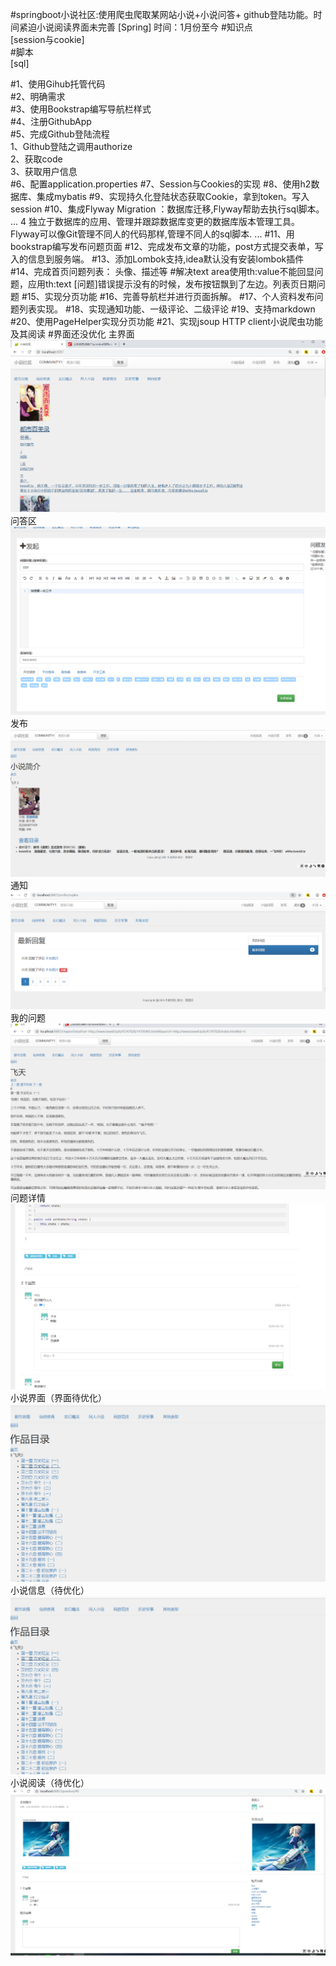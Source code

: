 #springboot小说社区:使用爬虫爬取某网站小说+小说问答+ github登陆功能。时间紧迫小说阅读界面未完善
[Spring]
时间：1月份至今
#知识点  
[session与cookie]  
#脚本  
[sql]  

#1、使用Gihub托管代码  
#2、明确需求  
#3、使用Bookstrap编写导航栏样式  
#4、注册GithubApp  
#5、完成Github登陆流程  
1、Github登陆之调用authorize   
2、获取code   
3、获取用户信息   
#6、配置application.properties
#7、Session与Cookies的实现
#8、使用h2数据库、集成mybatis
#9、实现持久化登陆状态获取Cookie，拿到token。写入session
#10、集成Flyway Migration ：数据库迁移,Flyway帮助去执行sql脚本。
...
  4 独立于数据库的应用、管理并跟踪数据库变更的数据库版本管理工具。
   Flyway可以像Git管理不同人的代码那样,管理不同人的sql脚本.
...
#11、用bookstrap编写发布问题页面
#12、完成发布文章的功能，post方式提交表单，写入的信息到服务端。
#13、添加Lombok支持,idea默认没有安装lombok插件
#14、完成首页问题列表：
    头像、描述等
#解决text area使用th:value不能回显问题，应用th:text
[问题]错误提示没有的时候，发布按钮飘到了左边。列表页日期问题
#15、实现分页功能
#16、完善导航栏并进行页面拆解。
#17、个人资料发布问题列表实现。
#18、实现通知功能、一级评论、二级评论
#19、支持markdown
#20、使用PageHelper实现分页功能
#21、实现jsoup HTTP client小说爬虫功能及其阅读
#界面还没优化
主界面
![Image text](https://github.com/oopnull/mycommunity/blob/master/NovelCommunity-imges/0e9f4f1f2a7cd13863e10a337094cdc.png)
问答区
![Image text](https://github.com/oopnull/mycommunity/blob/master/NovelCommunity-imges/1584104372(1).jpg)
发布
![Image text](https://github.com/oopnull/mycommunity/blob/master/NovelCommunity-imges/4328f8a870c5ff93c96df4d6f1b0208.png)
通知
![Image text](https://github.com/oopnull/mycommunity/blob/master/NovelCommunity-imges/70fce34e9cb78a3ec275995adc4e0ff.png)
我的问题
![Image text](https://github.com/oopnull/mycommunity/blob/master/NovelCommunity-imges/9f3bfdc470a85098ee7058ecf132c0d.png)
问题详情
![Image text](https://github.com/oopnull/mycommunity/blob/master/NovelCommunity-imges/b2d86b035613b18a41bb29e9830471c.png)
小说界面（界面待优化）
![Image text](https://github.com/oopnull/mycommunity/blob/master/NovelCommunity-imges/baec12de134743f19f34276ce84e5ac.png)
小说信息（待优化）
![Image text](https://github.com/oopnull/mycommunity/blob/master/NovelCommunity-imges/baec12de134743f19f34276ce84e5ac.png)
小说阅读（待优化）
![Image text](https://github.com/oopnull/mycommunity/blob/master/NovelCommunity-imges/c36695fda0c0bfc75444be83b9c8358.png)